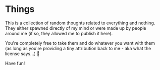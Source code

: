 # Things

This is a collection of random thoughts related to everything and nothing. They either spawned directly of my mind or were made up by people around me (if so, they allowed me to publish it here).

You're completely free to take them and do whatever you want with them (as long as you're providing a tiny attribution back to me - aka what the license says...) 🐓

Have fun!
